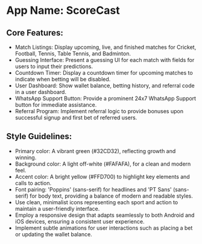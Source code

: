 # **App Name**: ScoreCast

## Core Features:

- Match Listings: Display upcoming, live, and finished matches for Cricket, Football, Tennis, Table Tennis, and Badminton.
- Guessing Interface: Present a guessing UI for each match with fields for users to input their predictions.
- Countdown Timer: Display a countdown timer for upcoming matches to indicate when betting will be disabled.
- User Dashboard: Show wallet balance, betting history, and referral code in a user dashboard.
- WhatsApp Support Button: Provide a prominent 24x7 WhatsApp Support button for immediate assistance.
- Referral Program: Implement referral logic to provide bonuses upon successful signup and first bet of referred users.

## Style Guidelines:

- Primary color: A vibrant green (#32CD32), reflecting growth and winning.
- Background color: A light off-white (#FAFAFA), for a clean and modern feel.
- Accent color: A bright yellow (#FFD700) to highlight key elements and calls to action.
- Font pairing: 'Poppins' (sans-serif) for headlines and 'PT Sans' (sans-serif) for body text, providing a balance of modern and readable styles.
- Use clean, minimalist icons representing each sport and action to maintain a user-friendly interface.
- Employ a responsive design that adapts seamlessly to both Android and iOS devices, ensuring a consistent user experience.
- Implement subtle animations for user interactions such as placing a bet or updating the wallet balance.
